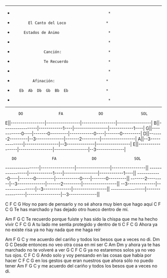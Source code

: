**************************************************
*                                                *
*            El Canto del Loco                  *
*          Estados de Ánimo                      *
*                                                *
*                   Canción:                     *
*                   Te Recuerdo                  *
*                                                *
*              Afinación:                       *
*        Eb  Ab  Db  Gb  Bb  Eb                 *
*                                                *
**************************************************

          DO                FA                DO                 SOL
E||-----------------|-----------------|-----------------|-----------------|
B||-----------------|------------1----|-----------------|------------1----|
G||------------0----|-------0---------|------------0----|-------0---------|
D||-------2---------|--3--------------|-------2---------|-----------------|
A||--3--------------|-----------------|--3--------------|-----------------|
E||-----------------|-----------------|-----------------|--3--------------|
 
 
       DO                FA                DO                 SOL
-----------------|-----------------|-----------------|-----------------||
-----------------|------------1----|-----------------|------------1----||
------------0----|-------0---------|------------0----|-------0---------||
-------2---------|--3--------------|-------2---------|-----------------||
--3--------------|-----------------|--3--------------|-----------------||
-----------------|-----------------|-----------------|--3--------------||

C                F            C                           G
Hoy no paro de pensarlo y no sé ahora muy bien que hago aquí
C                        F        C               G
Te has marchado y has dejado otro hueco dentro de mí.
 
Am                   F                   G                     C
Te recuerdo porque fuiste y has sido la chispa que me ha hecho vivir 
C                       F      C          G
A tu lado me sentía protegido y dentro de ti
C                 F     C                          G
Ahora ya no existe risa ya no hay nada que me haga reír 
 
Am                   F                   G                     C
y me acuerdo del cariño y todos los besos que a veces no di.
Dm                G                  C
Desde entonces no veo otra cosa en mi ser 
   C                 Am                     Dm
y ahora ya te has marchado  no te volveré a ver 
                      G           C F C G
ya no estaremos solos ya no veo tus ojos. 
C                F            C                           G
Ando  solo y voy pensando en las cosas que había por hacer 
C                F            C                           G
en los gestos que eran nuestros que ahora  sólo no puedo tener 
     Am              F                G                  C
y me acuerdo del cariño y todos los besos que a veces no di.
 
